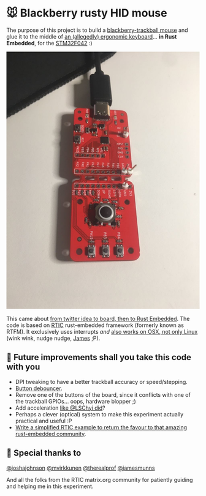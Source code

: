 # :mouse: Blackberry rusty HID mouse

The purpose of this project is to build a [blackberry-trackball mouse][bb_trackball] and glue it to the middle of [an (allegedly) ergonomic keyboard][microsoft_natural_keyboard_4000]... **in Rust Embedded**, for the [STM32F042][stm32f042] :)

![dev_board](img/dev_board.jpg)

This came about [from twitter idea to board, then to Rust Embedded](https://twitter.com/braincode/status/1275406584714104833). The code is based on [RTIC][rtic] rust-embedded framework (formerly known as RTFM). It exclusively uses interrupts *and* [also works on OSX, not only Linux][osx_not_working] (wink wink, nudge nudge, [James][jamesmunns] ;P).

## :rocket: Future improvements shall you take this code with you

* DPI tweaking to have a better trackball accuracy or speed/stepping.
* [Button debouncer][debouncer].
* Remove one of the buttons of the board, since it conflicts with one of the trackball GPIOs... oops, hardware blopper ;)
* Add acceleration [like @LSChyi did][add_accel]?
* Perhaps a clever (optical) system to make this experiment actually practical and useful :P
* [Write a simplified RTIC example to return the favour to that amazing rust-embedded community][rtic_hid_example].

## :clap: Special thanks to

[@joshajohnson][joshajohnson]
[@mvirkkunen][lumpio]
[@therealprof][therealprof]
[@jamesmunns][jamesmunns]

And all the folks from the RTIC matrix.org community for patiently guiding and helping me in this experiment.

[bb_trackball]: https://os.mbed.com/users/AdamGreen/notebook/blackberrytrackballmouse/
[joshajohnson]: https://github.com/joshajohnson
[lumpio]: https://github.com/mvirkkunen/
[therealprof]: https://github.com/therealprof/
[rtic]: https://rtic.rs/
[jamesmunns]: https://github.com/jamesmunns
[osx_not_working]: https://github.com/jamesmunns/OtterPill-rs/commit/8e68fbd5bb1161d8131a99d98c90c3e949f49ec1
[rtic_hid_example]: https://github.com/rtic-rs/rtic-examples/issues/10#issuecomment-677464683
[add_accel]: https://github.com/LSChyi/blackberry-mini-trackball
[debouncer]: https://crates.io/crates/unflappable
[microsoft_natural_keyboard_4000]: https://www.microsoft.com/accessories/en-us/products/keyboards/natural-ergonomic-keyboard-4000/b2m-00012
[stm32f042]: https://www.st.com/en/microcontrollers-microprocessors/stm32f0-series.html
